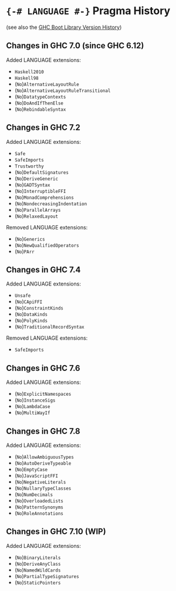 # `{-# LANGUAGE #-}` Pragma History


(see also the [GHC Boot Library Version History](commentary/libraries/version-history))

## Changes in GHC 7.0 (since GHC 6.12)


Added LANGUAGE extensions:

- `Haskell2010`
- `Haskell98`
- (`No`)`AlternativeLayoutRule`
- (`No`)`AlternativeLayoutRuleTransitional`
- (`No`)`DatatypeContexts`
- (`No`)`DoAndIfThenElse`
- (`No`)`RebindableSyntax`

## Changes in GHC 7.2


Added LANGUAGE extensions:

- `Safe`
- `SafeImports`
- `Trustworthy`
- (`No`)`DefaultSignatures`
- (`No`)`DeriveGeneric`
- (`No`)`GADTSyntax`
- (`No`)`InterruptibleFFI`
- (`No`)`MonadComprehensions`
- (`No`)`NondecreasingIndentation`
- (`No`)`ParallelArrays`
- (`No`)`RelaxedLayout`


Removed LANGUAGE extensions:

- (`No`)`Generics`
- (`No`)`NewQualifiedOperators`
- (`No`)`PArr`

## Changes in GHC 7.4


Added LANGUAGE extensions:

- `Unsafe`
- (`No`)`CApiFFI`
- (`No`)`ConstraintKinds`
- (`No`)`DataKinds`
- (`No`)`PolyKinds`
- (`No`)`TraditionalRecordSyntax`


Removed LANGUAGE extensions:

- `SafeImports`

## Changes in GHC 7.6


Added LANGUAGE extensions:

- (`No`)`ExplicitNamespaces`
- (`No`)`InstanceSigs`
- (`No`)`LambdaCase`
- (`No`)`MultiWayIf`

## Changes in GHC 7.8


Added LANGUAGE extensions:

- (`No`)`AllowAmbiguousTypes`
- (`No`)`AutoDeriveTypeable`
- (`No`)`EmptyCase`
- (`No`)`JavaScriptFFI`
- (`No`)`NegativeLiterals`
- (`No`)`NullaryTypeClasses`
- (`No`)`NumDecimals`
- (`No`)`OverloadedLists`
- (`No`)`PatternSynonyms`
- (`No`)`RoleAnnotations`

## Changes in GHC 7.10 (WIP)


Added LANGUAGE extensions:

- (`No`)`BinaryLiterals`
- (`No`)`DeriveAnyClass`
- (`No`)`NamedWildCards`
- (`No`)`PartialTypeSignatures`
- (`No`)`StaticPointers`